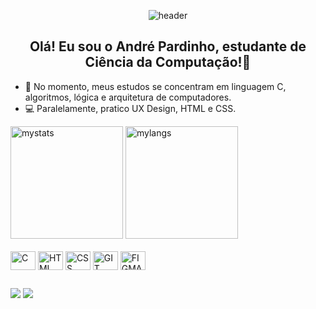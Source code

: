 <div align="center">
  
  ![header](https://capsule-render.vercel.app/api?type=waving&height=120&color=0:5097e9,100:1954b0)
  ## Olá! Eu sou o André Pardinho, estudante de Ciência da Computação!👋
</div>

- 📝 No momento, meus estudos se concentram em linguagem C, algoritmos, lógica e arquitetura de computadores.
- 💻 Paralelamente, pratico UX Design, HTML e CSS.

<div>
<picture>
  <source
    srcset="https://github-readme-stats1-andre-pardinhos-projects.vercel.app//api?username=andrepardinho&show_icons=true&theme=github_dark&include_all_commits=false&rank_icon=github"
    media="(prefers-color-scheme: dark)"
  />
  <source
    srcset="https://github-readme-stats1-andre-pardinhos-projects.vercel.app/api?username=andrepardinho&show_icons=true&theme=default&include_all_commits=false&rank_icon=github"
    media="(prefers-color-scheme: light), (prefers-color-scheme: no-preference)"
  />
  <img alt="mystats" height="180em" class="status-img" src="https://github-readme-stats1-andre-pardinhos-projects.vercel.app/api?username=andrepardinho&show_icons=true&theme=default&include_all_commits=false&rank_icon=github"/>
</picture>

<picture>
  <source
    srcset="https://github-readme-stats1-andre-pardinhos-projects.vercel.app/api/top-langs/?username=andrepardinho&layout=compact&show_icons=true&theme=github_dark&include_all_commits=true&rank_icon=github"
    media="(prefers-color-scheme: dark)"
  />
  <source
    srcset="https://github-readme-stats1-andre-pardinhos-projects.vercel.app/api/top-langs/?username=andrepardinho&layout=compact&show_icons=true&theme=default&include_all_commits=true&rank_icon=github"
    media="(prefers-color-scheme: light), (prefers-color-scheme: no-preference)"
  />
  <img alt="mylangs" height="180em" class="status-img" src="https://github-readme-stats1-andre-pardinhos-projects.vercel.app/api/top-langs/?username=andrepardinho&layout=compact&show_icons=true&theme=default&include_all_commits=true&rank_icon=github"/>
</picture>
</div>

<div style="display: inline_block"><br>
  <img align="center" alt="C" height="30" width="40" src="https://cdn.jsdelivr.net/gh/devicons/devicon@latest/icons/c/c-original.svg">
  <img align="center" alt="HTML" height="30" width="40" src="https://cdn.jsdelivr.net/gh/devicons/devicon@latest/icons/html5/html5-original.svg">
  <img align="center" alt="CSS" height="30" width="40" src="https://cdn.jsdelivr.net/gh/devicons/devicon@latest/icons/css3/css3-original.svg">
  <img align="center" alt="GIT" height="30" width="40" src="https://cdn.jsdelivr.net/gh/devicons/devicon@latest/icons/git/git-original.svg">
  <img align="center" alt="FIGMA" height="30" width="40" src="https://cdn.jsdelivr.net/gh/devicons/devicon@latest/icons/figma/figma-original.svg">
</div>

## 
<div> 
  <a href="https://www.linkedin.com/in/andré-pardinho-825400254" target="_blank">
    <img src="https://img.shields.io/badge/LinkedIn-0077B5?style=for-the-badge&logo=linkedin&logoColor=white" target="_blank"></a>
  <a href="https://replit.com/@andrepardinho" target="_blank">
    <img src="https://img.shields.io/badge/replit-667881?style=for-the-badge&logo=replit&logoColor=white" target="_blank"></a>
<div/>
